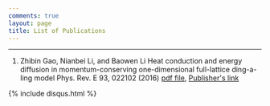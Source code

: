 ```yaml
---
comments: true
layout: page
title: List of Publications
---
```

---





1. Zhibin Gao, Nianbei Li, and Baowen Li
   Heat conduction and energy diffusion in momentum-conserving one-dimensional 
   full-lattice ding-a-ling model
   Phys. Rev. E 93, 022102 (2016)
   [pdf file][1], [Publisher's link][2]



[1]: https://zh.wikipedia.org/
[2]: https://journals.aps.org/pre/abstract/10.1103/PhysRevE.93.022102


{% include disqus.html %}

